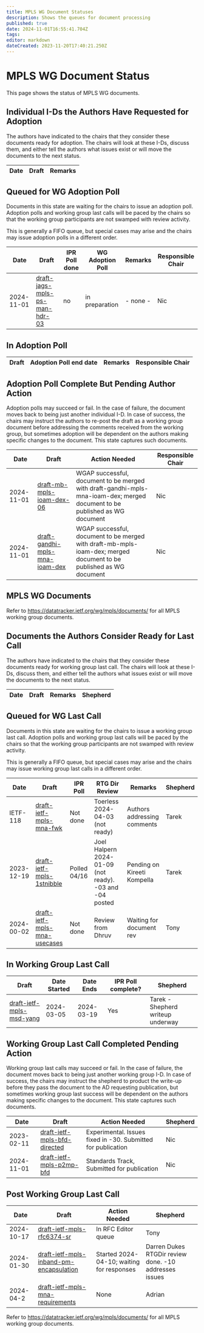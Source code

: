```yaml
---
title: MPLS WG Document Statuses
description: Shows the queues for document processing
published: true
date: 2024-11-01T16:55:41.704Z
tags: 
editor: markdown
dateCreated: 2023-11-20T17:40:21.250Z
---
```


# MPLS WG Document Status
This page shows the status of MPLS WG documents.

## Individual I-Ds the Authors Have Requested for Adoption

The authors have indicated to the chairs that they consider these documents ready for adoption. The chairs will look at these I-Ds, discuss them, and either tell the authors what issues exist or will move the documents to the next status.

| Date | Draft | Remarks |
| --- | --- | --- | 

## Queued for WG Adoption Poll

Documents in this state are waiting for the chairs to issue an adoption poll. Adoption polls and working group last calls will be paced by the chairs so that the working group participants are not swamped with review activity.

This is generally a FIFO queue, but special cases may arise and the chairs may issue adoption polls in a different order.

| Date | Draft | IPR Poll done | WG Adoption Poll | Remarks | Responsible Chair |
| --- | --- | --- | --- | --- | --- |
| 2024-11-01 | [draft-jags-mpls-ps-man-hdr-03 ](https://datatracker.ietf.org/doc/draft-jags-mpls-ps-mna-hdr/) | no | in preparation |  - none -  | Nic |
## In Adoption Poll

| Draft | Adoption Poll end date | Remarks | Responsible Chair |
| --- | --- | --- | --- |

## Adoption Poll Complete But Pending Author Action

Adoption polls may succeed or fail. In the case of failure, the document moves back to being just another individual I-D. In case of success, the chairs may instruct the authors to re-post the draft as a working group document before addressing the comments received from the working group, but sometimes adoption will be dependent on the authors making specific changes to the document. This state captures such documents.

| Date | Draft | Action Needed | Responsible Chair |
| --- | --- | --- | --- |
| 2024-11-01 | [draft-mb-mpls-ioam-dex-06](https://datatracker.ietf.org/doc/draft-mb-mpls-ioam-dex/) | WGAP successful, document to be merged with draft-gandhi-mpls-mna-ioam-dex; merged document to be published as WG document | Nic |
| 2024-11-01 | [draft-gandhi-mpls-mna-ioam-dex ](https://datatracker.ietf.org/doc/draft-gandhi-mpls-mna-ioam-dex/) |  WGAP successful, document to be merged with draft-mb-mpls-ioam-dex; merged document to be published as WG document | Nic |

## MPLS WG Documents

Refer to https://datatracker.ietf.org/wg/mpls/documents/ for all MPLS working group documents.

## Documents the Authors Consider Ready for Last Call

The authors have indicated to the chairs that they consider these documents ready for working group last call. The chairs will look at these I-Ds, discuss them, and either tell the authors what issues exist or will move the documents to the next status.

| Date | Draft | Remarks | Shepherd |
| --- | --- | --- | --- |

## Queued for WG Last Call

Documents in this state are waiting for the chairs to issue a working group last call. Adoption polls and working group last calls will be paced by the chairs so that the working group participants are not swamped with review activity.

This is generally a FIFO queue, but special cases may arise and the chairs may issue working group last calls in a different order.

| Date | Draft | IPR Poll | RTG Dir Review | Remarks | Shepherd |
| --- | --- | --- | --- | --- | --- |
| IETF-118 | [draft-ietf-mpls-mna-fwk](https://datatracker.ietf.org/doc/draft-ietf-mpls-mna-fwk/) | Not done  | Toerless 2024-04-03 (not ready)  | Authors addressing comments | Tarek |
| 2023-12-19 | [draft-ietf-mpls-1stnibble](https://datatracker.ietf.org/doc/draft-ietf-mpls-1stnibble/) | Polled 04/16 | Joel Halpern 2024-01-09 (not ready). -03 and -04 posted | Pending on Kireeti Kompella | Tarek |
| 2024-00-02 | [draft-ietf-mpls-mna-usecases](https://datatracker.ietf.org/doc/draft-ietf-mpls-mna-usecases/) | Not done | Review from Dhruv | Waiting for document rev | Tony |

## In Working Group Last Call

| Draft | Date Started | Date Ends | IPR Poll complete? | Shepherd |
|---|---|---|---|---|
| [draft-ietf-mpls-msd-yang](https://datatracker.ietf.org/doc/draft-ietf-mpls-msd-yang/) | 2024-03-05 | 2024-03-19 | Yes | Tarek - Shepherd writeup underway |

## Working Group Last Call Completed Pending Action

Working group last calls may succeed or fail. In the case of failure, the document moves back to being just another working group I-D. In case of success, the chairs may instruct the shepherd to product the write-up before they pass the document to the AD requesting publication, but sometimes working group last success will be dependent on the authors making specific changes to the document. This state captures such documents.

| Date | Draft | Action Needed | Shepherd |
|---|---|---|---|
| 2023-02-11 | [draft-ietf-mpls-bfd-directed](https://datatracker.ietf.org/doc/draft-ietf-mpls-bfd-directed/) | Experimental. Issues fixed in -30. Submitted for publication | Nic |
| 2024-11-01 |  [draft-ietf-mpls-p2mp-bfd](https://datatracker.ietf.org/doc/draft-ietf-mpls-p2mp-bfd/) | Standards Track, Submitted for publication | Nic |


## Post Working Group Last Call

| Date | Draft | Action Needed | Shepherd |
|---|---|---|---|
| 2024-10-17 | [draft-ietf-mpls-rfc6374-sr](https://datatracker.ietf.org/doc/draft-ietf-mpls-rfc6374-sr/) | In RFC Editor queue | Tony |
| 2024-01-30 | [draft-ietf-mpls-inband-pm-encapsulation]( https://datatracker.ietf.org/doc/draft-ietf-mpls-inband-pm-encapsulation/) |  Started 2024-04-10; waiting for responses | Darren Dukes RTGDir review done. -10 addresses issues | | Tony |
| 2024-04-2 | [draft-ietf-mpls-mna-requirements](https://datatracker.ietf.org/doc/draft-ietf-mpls-mna-requirements) | None | Adrian |

Refer to https://datatracker.ietf.org/wg/mpls/documents/ for all MPLS working group documents.
